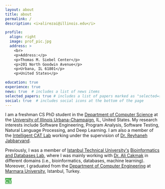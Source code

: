 ```yaml
---
layout: about
title: about
permalink: /
description: <i>alirezai@illinois.edu</i>

profile:
  align: right
  image: prof_pic.jpg
  address: >
    <br>
    <p>Address:</p>
    <p>Thomas M. Siebel Center</p>
    <p>201 North Goodwin Avenue</p>
    <p>Urbana, IL 61801</p>
    <p>United States</p>

education: true
experience: true
news: true  # includes a list of news items
selected_papers: true # includes a list of papers marked as "selected={true}"
social: true  # includes social icons at the bottom of the page
---
```


I am a freshman CS PhD student in the <a href="https://cs.illinois.edu/" target="blank">Department of Computer Science</a> at the <a href="https://illinois.edu/" target="blank">University of Illinois Urbana-Champaign</a>, IL, United States. My research interests include Software Engineering, Program Analysis, Software Testing, Natural Language Processing, and Deep Learning. I am also a member of the <a href="https://reyhaneh.cs.illinois.edu/lab.htm" target="blank">Intelligent CAT Lab</a> working under the supervision of <a href="https://reyhaneh.cs.illinois.edu/" target="blank">Dr. Reyhaneh Jabbarvand</a>.

Previously, I was a member of <a href="https://www.itu.edu.tr/en/homepage" target="blank">Istanbul Technical University's</a> <a href="https://bioinformatics.itu.edu.tr/" target="blank">Bioinformatics and Databases Lab</a>, where I was mainly working with <a href="https://web.itu.edu.tr/alicakmak/" target="blank">Dr. Ali Cakmak</a> in different domains (i.e., bioinformatics, databases, machine learning). Moreover, I graduated from the <a href="http://cse.eng.marmara.edu.tr/en" target="blank">Department of Computer Engineering</a> at <a href="https://www.marmara.edu.tr/en" target="blank">Marmara University</a>, Istanbul, Turkey.

<a style="background-color: #4CAF50; font-size: 15px; color: white;" class="btn line-btn-dark btn-icon btn-radius" href="/assets/pdf/CV.pdf" target="blank">CV</a>